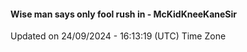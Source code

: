 #### Wise man says only fool rush in - McKidKneeKaneSir
Updated on 24/09/2024 - 16:13:19 (UTC) Time Zone
